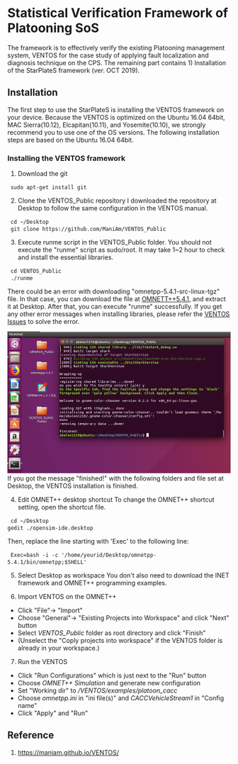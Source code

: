 # Statistical Verification Framework of Platooning SoS

The framework is to effectively verify the existing Platooning management system, VENTOS for the case study of applying fault localization and diagnosis technique on the CPS. The remaining part contains 1) Installation of the StarPlateS framework (ver. OCT 2019).

## Installation

The first step to use the StarPlateS is installing the VENTOS framework on your device. Because the VENTOS is optimized on the Ubuntu 16.04 64bit, MAC Sierra(10.12), Elcapitan(10.11), and Yosemite(10.10), we strongly recommend you to use one of the OS versions. 
The following installation steps are based on the Ubuntu 16.04 64bit.

### Installing the VENTOS framework

1. Download the git
<pre><code> sudo apt-get install git </code></pre>

2. Clone the VENTOS_Public repository
I downloaded the repository at Desktop to follow the same configuration in the VENTOS manual.
<pre><code> cd ~/Desktop
 git clone https://github.com/ManiAm/VENTOS_Public
</code></pre>

3. Execute runme script in the VENTOS_Public folder.
You should not execute the "runme" script as sudo/root. 
It may take 1~2 hour to check and install the essential libraries. 
<pre><code> cd VENTOS_Public
 ./runme
</code></pre>
There could be an error with downloading "omnetpp-5.4.1-src-linux-tgz" file. In that case, you can download the file at [OMNETT++5.4.1](https://omnetpp.org/download/old.html), and extract it at Desktop. After that, you can execute "runme" successfully. 
If you get any other error messages when installing libraries, please refer the [VENTOS Issues](https://github.com/ManiAm/VENTOS_Public/issues) to solve the error. 

![Alt text](VENTOS_Public_Install_Finish.PNG)
If you got the message "finished!" with the following folders and file set at Desktop, the VENTOS installation is finished. 

4. Edit OMNET++ desktop shortcut
To change the OMNET++ shortcut setting, open the shortcut file.
<pre><code> cd ~/Desktop 
gedit ./opensim-ide.desktop
</code></pre>

Then, replace the line starting with 'Exec' to the following line:
<pre><code> Exec=bash -i -c '/home/yourid/Desktop/omnetpp-5.4.1/bin/omnetpp;$SHELL'
</code></pre>

5. Select Desktop as workspace
You don't also need to download the INET framework and OMNET++ programming examples. 

6. Import VENTOS on the OMNET++
- Click "File"-> "Import" 
- Choose "General"-> "Existing Projects into Workspace" and click "Next" button
- Select *VENTOS_Public* folder as root directory and click "Finish"
 - (Unselect the "Coply projects into workspace" if the VENTOS folder is already in your workspace.)

7. Run the VENTOS
- Click "Run Configurations" which is just next to the "Run" button
- Choose *OMNET++ Simulation* and generate new configuration
- Set "Working dir" to */VENTOS/examples/platoon_cacc*
- Choose *omnetpp.ini* in "ini file(s)" and *CACCVehicleStream1* in "Config name"
- Click "Apply" and "Run"

## Reference
1. https://maniam.github.io/VENTOS/
